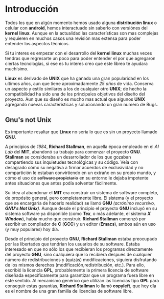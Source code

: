 # Introducción

Todos los que en algún momento hemos usado alguna **distribución linux** o celular con **android**, hemos interactuado sin saberlo con versiónes del **kernel linux**. Aunque en la actualidad las características son mas complejas y requieren en muchos casos una revisión mas extensa para poder entender los aspectos técnicos.

Si tu interes es empezar con el desarrollo del **kernel linux** muchas veces tendras que regresarte un poco para poder entender el por que agregaron ciertas tecnologías, si ese es tu interes creo que este libreo te ayudara muchísimo.

**Linux** es derivado de **UNIX** que ha ganado una gran popularidad en los ultimos años, aun que tiene aproximadamente _25 años_ de vida. Conserva un aspecto y estilo similares a los de cualquier otro **UNIX**; de hecho la compatibilidad  ha sido una de los principales objetivos del diseño del proyecto. Aun que su diseño es mucho mas actual que algunos **UNIX** agregando nuevas características y solucionando un gran numero de Bugs.

## Gnu's not Unix

Es importante resaltar que **Linux** no seria lo que es sin un proyecto llamado **GNU**.

A principios de _1984_, **Richard Stallman**, en aquella época empleado en el _AI Lab_ del **MIT**, abandonó su trabajo para comenzar el proyecto **GNU**. **Stallman** se consideraba un desarrollador de los que gozaban compartiendo sus inquietudes tecnológicas y su código. Veía con desagrado cómo su negativa a firmar acuerdos de exclusividad y no compartición le estaban convirtiendo en un extraño en su propio mundo, y cómo el uso de ~~software propietario~~ en su entorno le dejaba impotente antes situaciones que antes podía solventar fácilmente.

Su idea al abandonar el **MIT** era construir un sistema de software completo, de propósito general, pero completamente libre. El sistema \(y el proyecto que se encargaría de hacerlo realidad\) se llamó **GNU** _\(acrónimo recursivo, _**_GNU's Not Unix_**_\)_. Aunque desde el principio el proyecto **GNU** incluyó en su sistema software ya disponible \(como _**Tex**_, o más adelante, el sistema _**X Window**_\), había mucho que construir. **Richard Stallman** comenzó por escribir un compilador de **C** \(**GCC**\) y un editor \(**Emacs**\), ambos aún en uso \(y muy populares\) hoy día.

Desde el principio del proyecto **GNU**, **Richard Stallman** estaba preocupado por las libertades que tendrían los usuarios de su software.
Estaba interesado en que no sólo los que recibieran los programas directamente del proyecto **GNU**, sino cualquiera que lo recibiera después de cualquier número de redistribuciones y \(quizás\) modificaciones, siguiera disfrutando de los mismos derechos \(modificación,redistribución, etc.\). Para ello, escribió la licencia **GPL**, probablemente la primera licencia de software diseñada específicamente para garantizar que un programa fuera libre en este sentido. Al mecanismo genérico que utilizan las licencias tipo **GPL** para conseguir estas garantías, **Richard Stallman** lo llamó **copyleft**, que hoy día es el nombre de una gran familia de licencias de software libre.

